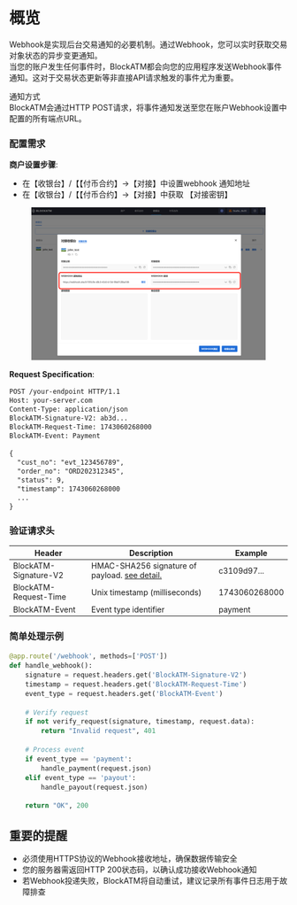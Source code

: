 # 概览

Webhook是实现后台交易通知的必要机制。通过Webhook，您可以实时获取交易对象状态的异步变更通知。\
当您的账户发生任何事件时，BlockATM都会向您的应用程序发送Webhook事件通知。这对于交易状态更新等非直接API请求触发的事件尤为重要。

通知方式\
BlockATM会通过HTTP POST请求，将事件通知发送至您在账户Webhook设置中配置的所有端点URL。

### 配置需求

**商户设置步骤**:

* 在【收银台】/【【付币合约】->【对接】中设置webhook 通知地址
* 在【收银台】/【【付币合约】->【对接】中获取 【对接密钥】

<figure><img src="../.gitbook/assets/image (1).png" alt=""><figcaption></figcaption></figure>

**Request Specification**:

```http
POST /your-endpoint HTTP/1.1
Host: your-server.com
Content-Type: application/json
BlockATM-Signature-V2: ab3d...
BlockATM-Request-Time: 1743060268000
BlockATM-Event: Payment

{
  "cust_no": "evt_123456789",
  "order_no": "ORD202312345",
  "status": 9,
  "timestamp": 1743060268000
  ...
}
```

### 验证请求头

| Header                | Description                                                                             | Example       |
| --------------------- | --------------------------------------------------------------------------------------- | ------------- |
| BlockATM-Signature-V2 | HMAC-SHA256 signature of payload. [see detail.](../open-api/openapi/request-signing.md) | c3109d97...   |
| BlockATM-Request-Time | Unix timestamp (milliseconds)                                                           | 1743060268000 |
| BlockATM-Event        | Event type identifier                                                                   | payment       |

### 简单处理示例

```python
@app.route('/webhook', methods=['POST'])
def handle_webhook():
    signature = request.headers.get('BlockATM-Signature-V2')
    timestamp = request.headers.get('BlockATM-Request-Time')
    event_type = request.headers.get('BlockATM-Event')
    
    # Verify request
    if not verify_request(signature, timestamp, request.data):
        return "Invalid request", 401
    
    # Process event
    if event_type == 'payment':
        handle_payment(request.json)
    elif event_type == 'payout':
        handle_payout(request.json)
        
    return "OK", 200
```

## 重要的提醒

* 必须使用HTTPS协议的Webhook接收地址，确保数据传输安全
* 您的服务器需返回HTTP 200状态码，以确认成功接收Webhook通知
* 若Webhook投递失败，BlockATM将自动重试，建议记录所有事件日志用于故障排查
